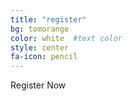 ```yaml
--- 
title: "register"
bg: tomorange
color: white  #text color
style: center
fa-icon: pencil 
--- 
```


Register Now
